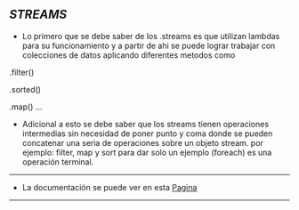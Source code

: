 ## _STREAMS_

- Lo primero que se debe saber de los .streams es que utilizan lambdas para su funcionamiento y a partir de ahi se puede lograr trabajar con colecciones de datos aplicando diferentes metodos como

.filter()

.sorted()

.map() ...

- Adicional a esto se debe saber que los streams tienen operaciones intermedias sin necesidad de poner punto y coma donde se pueden concatenar una seria de operaciones sobre un objeto stream. por ejemplo: filter, map y sort para dar solo un ejemplo (foreach) es una operación terminal.

---

- La documentación se puede ver en esta [Pagina](https://www.youtube.com/watch?v=U5oOdNG2XQY)

---
